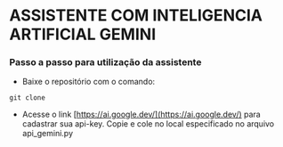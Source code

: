 # ASSISTENTE COM INTELIGENCIA ARTIFICIAL GEMINI


### Passo a passo para utilização da assistente

- Baixe o repositório com o comando: 

~~~ 
git clone 
~~~

- Acesse o link [https://ai.google.dev/](https://ai.google.dev/) para cadastrar sua api-key. Copie e cole no local especificado no arquivo api_gemini.py

